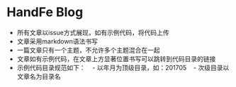 # HandFe Blog

- 所有文章以issue方式展现，如有示例代码，将代码上传
- 文章采用markdown语法书写
- 一篇文章只有一个主题，不允许多个主题混合在一起
- 文章如有示例代码，在文章上方显著位置书写可以跳转到代码目录的链接
- 示例代码目录规范如下：
    - 以年月为顶级目录，如：201705
    - 次级目录以文章名为目录名
